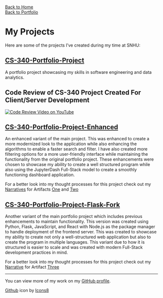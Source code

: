 [Back to Home](https://madelinejmeyers.github.io/)\
[Back to Portfolio](https://madelinejmeyers.github.io/ePortfolio)


# My Projects

Here are some of the projects I’ve created during my time at SNHU:

## [CS-340-Portfolio-Project](https://github.com/MadelineJMeyers/CS-340-Portfolio-Project)
A portfolio project showcasing my skills in software engineering and data analytics.

## Code Review of CS-340 Project Created For Client/Server Development
[![Code Review Video on YouTube](https://img.youtube.com/vi/rAu6ldN3Db8/maxresdefault.jpg)](https://www.youtube.com/watch?v=rAu6ldN3Db8)

## [CS-340-Portfolio-Project-Enhanced](https://github.com/MadelineJMeyers/CS-340-Portfolio-Project-Enhanced)
An enhanced variant of the main project. This was enhanced to create a more modernized look to the application while also enhancing the algorithms to enable a faster search and filter. I have also created more filtering options for a more user-friendly interface while maintaining the functionality from the original portfolio project. These enhancements were chosen to showcase my ability to create a well structured program while also using the JupyterDash Full-Stack model to create a smoothly functioning dashboard application.

For a better look into my thought processes for this project check out my [Narratives](Narratives.md) for Artifacts [One](Narratives.md#artifact-one-narrative) and [Two](Narratives.md#artifact-two-narrative)

## [CS-340-Portfolio-Project-Flask-Fork](https://github.com/MadelineJMeyers/CS-340-Portfolio-Project-Flask-Fork)
Another variant of the main portfolio project which includes previous enhancements to maintain functionality. This version was created using Python, Flask, JavaScript, and React with Node.js as the package manager to handle deployment of the frontend server. This was created to showcase my ability to create not only a well-structured web application but also to create the program in multiple languages. This variant due to how it is structured is easier to scale and was created with modern Full-Stack development practices in mind.

For a better look into my thought processes for this project check out my [Narrative](Narratives.md) for Artifact [Three](Narratives.md#artifact-three-narrative)

---

You can view more of my work on my [GitHub profile](https://github.com/MadelineJMeyers).

[Github](https://github.com) icon by [Icons8](https://icons8.com")
